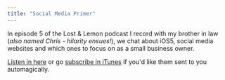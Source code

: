 ```yaml
---
title: "Social Media Primer"
---
```

<p>In episode 5 of the Lost & Lemon podcast I record with my brother in law (<em>also named Chris - hilarity ensues!</em>), we chat about iOS5, social media websites and which ones to focus on as a small business owner.</p>
<p><a href="http://ssktn.com/podcasts/lostandlemon/005-lost-lemon-cake-in-your-bathtub-of-social-media/">Listen in here</a> or go <a href="http://click.linksynergy.com/fs-bin/stat?id=6PFrOqNV4B8&offerid=146261&type=3&subid=0&tmpid=1826&RD_PARM1=http%253A%252F%252Fitunes.apple.com%252Fca%252Fpodcast%252Fid467564174%253Fuo%253D4%2526partnerId%253D30" target="itunes_store">subscribe in iTunes</a> if you'd like them sent to you automagically.</p>
